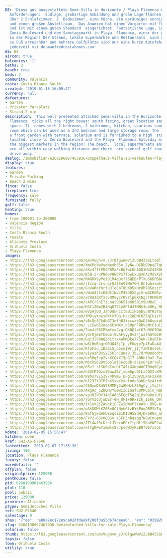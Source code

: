 ```yaml
---
DE: 'Diese gut ausgestattete Semi-Villa in Horizonte / Playa Flamenca erfüllt alle
  Anforderungen:  Südlage, großartige Anbindung und große Lagerflächen. Es verfügt
  über 2 Schlafzimmer, 2  Badezimmer, eine Küche, ein geräumiges sonniges Wohnzimmer
  und einen großen Abstellraum.  Das Anwesen hat einen Vorgarten mit Terrasse, Solarium
  und ist mit einem guten Standard  eingerichtet. Fantastische Lage, in der Nähe von
  Zenia Boulevard und dem Samstagsmarkt in Playa  Flamenca, einer der größten Märkte
  in der Region! Der Strand, lokale Supermärkte und Restaurants  sind alle leicht
  zu Fuß erreichbar und mehrere Golfplätze sind nur eine kurze Autofahrt entfernt.  Termine
  jederzeit mit de.manfredcostahomes.com'
ES: ES
aircon: true
balconies: '1'
baths: 2
beach: true
beds: 2
community: Valencia
costa: Costa Blanca South
created: '2019-01-18 16:09:47'
currency: null
defeatures:
- Garten
- Privater Parkplatz
- Strand 2 min
description: 'This well presented attached semi-villa in the Horizonte area of Playa
  Flamenca  ticks all the right boxes: south facing, great location and large storage
  space. It  comes with 2 bedrooms, 2 bathrooms, kitchen, spacious sunny living room,  additional
  room which can be used as a 3rd bedroom and large storage room. The  property has
  a front garden with terrace, solarium and is furnished to a high  standard. Fantastically
  located, close to Zenia Boulevard and the Playa  Flamenca Saturday market, one of
  the biggest markets in the region! The beach,  local supermarkets and restaurants
  are all within easy walking distance and there  are several golf courses a short
  drive away.'
deslug: /immobilien/6268190967463936-Doppelhaus-Villa-zu-verkaufen-Playa-Flamenca/
display: true
features:
- Garden
- Private Parking
- Beach 2 mins
finca: false
fireplace: true
frequency: sale
furnished: fully
golf: false
heating: true
homes:
- from 100001 to 200000
- Valencia Region
- Villa
- Costa Blanca South
- resale
- Alicante Province
- Orihuela Costa
- Playa Flamenca
images:
- https://lh3.googleusercontent.com/qXvVughvm_zJrBlgwWwV1ZubB43SSLto8l78I08OsX8Rn1w-pHOFN5V3fGuCH-MkEO4WpTPpwLQwPxxxuKc=w640-rj-e30-l100
- https://lh3.googleusercontent.com/XmXPcVwVyoNeyhB5m_2yNw-OCDbD9paETq6IgVstNUK2NBmWH-R_9b0IzQqrCbr-FhbZr2k23yr6cF4OMQJf=w640-rj-e30-l100
- https://lh3.googleusercontent.com/dXv4f1lPUCPBMaFcBq7wL0n1bQ1N4Z44ROKjfJKfjsxvcLDnFnqf-7c5H_15XnSH3Bda64DKG04kPml_eJVX=w640-rj-e30-l100
- https://lh3.googleusercontent.com/B5B-zruPN0aVHNDPxTTpwkxugvPAiMdVX2Dqws8EDbLf-fckfsiz82MAiyCkguQpeWG3yu7R-MGL51R5JKY=w640-rj-e30-l100
- https://lh3.googleusercontent.com/MANDX9yPei91M4eDxfl6QEBcPTXuSbDPB8AT-C62l4p65YN2xfcJ72DRDY7eQeNgf0sSZ6kWIVuGiaQbvcNnVQ=w640-rj-e30-l100
- https://lh3.googleusercontent.com/lIvcq-2Ls-grUZ1En9tMA70H_DC1whzxwSseAb6ikT0_3txg1p_mGiEem06dhMAnQi9LLWK5dLRFAw_Sa7gh6A=w640-rj-e30-l100
- https://lh3.googleusercontent.com/GnVARofmrfu3TeBbT6UXDSkHrOM7OSdzjY5hewaylGgTYVwvCYogoLPPIaMw0xDvkR9zCywA8BSmXYnI8S4=w640-rj-e30-l100
- https://lh3.googleusercontent.com/cWa64llvE8UtIWvLP45DDXSgi5rmGCM6RvfNZhQFiSrpsxT9knB9nElvF0vMFl8U48nhlf4ebEFnnAwzg_w=w640-rj-e30-l100
- https://lh3.googleusercontent.com/xCRA3ZRfxcvQMeycrKVrlpBXsNgJTRUMEOO5rhtlBW5sk4LjyEg4xjEL5eSJAm3OhaVnKyHb1iTTm7gZS1Am=w640-rj-e30-l100
- https://lh3.googleusercontent.com/cAPCrSnETiLnat906SIoKU591m9UdOoC_-JJT852nQitKVVodSk_ZNdlN9WLFipqvzL28hJJLWcIoI2WPdHb=w640-rj-e30-l100
- https://lh3.googleusercontent.com/H3IiZ6m2RJNqUT9Cy8PldJfNNC4o4UHy_MFiG7Rrpt-omVcd7nXqgT71KuzDzTHIvn75QORDvAamje7FbzH__A=w640-rj-e30-l100
- https://lh3.googleusercontent.com/wVp9jUQ_JahDdwnCxtE0IiH5bDyuNYR2TagdXp2u1SgTOOut3mTFzhVc6i-kXilrxBCAvTmOmIJOLa5_QtAqpg=w640-rj-e30-l100
- https://lh3.googleusercontent.com/fMBjyYoesPKtXTOg-bzc2WDNCUZlqCUizYCs-jwfss1OKLAjCqlrKBrSchL-mZnCdfyxA_OoagcfF-9XUrqn=w640-rj-e30-l100
- https://lh3.googleusercontent.com/vBiQcSCkdhGT3efh83isrwxkQwD3b8vpzobEHPRIRo2kIfsiDjv88f8rOFVONGHSK3Fs8NkcU4hljtpzJmsD=w640-rj-e30-l100
- https://lh3.googleusercontent.com/_LzSwd5ZnqeKFxMXv_oSMpnFRhVgNtFtUIZkwW80J7e2fT5pCjVuJb3pDAzzeFrJ7HhgSw1vrqSESazRCtLe=w640-rj-e30-l100
- https://lh3.googleusercontent.com/7nm4t98IPkmfyxJzgrQK0GlafK7n9VO7DWejkMpxoyRjkL9du-sGYXQg2WTtBTJndvOFbL3hjjgGgdFggmyO7w=w640-rj-e30-l100
- https://lh3.googleusercontent.com/yGrRjmEYkSGo-0vAFyyyUv24jwalhAYGb95Z_7fObcg4K2tJyDPeJEIoGsaJ5dnhxUYLoOYSl8zfb4X2K_M=w640-rj-e30-l100
- https://lh3.googleusercontent.com/Gqj3l99WQZdittx4uhMDke773eR-CByRlbvdRYlweEfJqTYjrJGZpDwbKzgverfsDrMPklQMYB4vwdfuqoo=w640-rj-e30-l100
- https://lh3.googleusercontent.com/w8LRnBngrQ0UO43jIp_zFGwje7p4EaDaAUfoSNtOL906Z18CLJP_FPlGeQAy1luY2nBah-c7M8xkEdzc6mg=w640-rj-e30-l100
- https://lh3.googleusercontent.com/RfpFzu_zD3ai5_p5smjWr_jIjYzHt8ssetIvwqfDm0-_SjCbXCWMub8poSUvPweLAR5aTvtoeYV8WE0LwrG4VQ=w640-rj-e30-l100
- https://lh3.googleusercontent.com/yiyashBKS2E5KlnCaKs8_3bL7drW9OdcdYQ-2-KEySy3N_rsIW-a3dFQIeXXLP_dIIqHuCnTqnXFA4WPyY0=w640-rj-e30-l100
- https://lh3.googleusercontent.com/ur50qfep2vsXCQ4X15pG17_k0Rnt3u2-Zwoj5dsPHd7Bxi-0eTxlubkxFa9Pm7A5MHmTN4NUEh3YzfS2pkoqnw=w640-rj-e30-l100
- https://lh3.googleusercontent.com/MochS6u8V5GolWj5Gc0db-ocEv6nERr78l9Lt77kmUQ41HynQStkLlW6iuyi1EAS_olrvI-AVTrXT9YEKCx7kA=w640-rj-e30-l100
- https://lh3.googleusercontent.com/85ef_rlSUFdCvcUfTAJiXXKbWHGT9hqRCyn72yZxmiGsley_zIO60z2tz5fvKpNPbo2S7XnvDDBudlYaeVk=w640-rj-e30-l100
- https://lh3.googleusercontent.com/h3OCP2GzsYDuwJB7_sLmSpuO1LxJD2IrkMnELgivq61FkC0OLd5kM4amFPxIz6_8W-Lyg_Td18lmWDwtcaI=w640-rj-e30-l100
- https://lh3.googleusercontent.com/89bs7VL52y74bVmS_BFgl2vOy3LXnFz2kHaBNUSMUb05ZwlnOzJgd2YZfSxhH0j1Axrn7zsdFej5MFbFCic=w640-rj-e30-l100
- https://lh3.googleusercontent.com/hl23IY97PJhXSxxYxxcfo8a8u0Dn3z4irdv7WBG2M1OiSwB-zAGXB_Vaa7i45vGZaiMiZ5Wr_iVkdJ9LBuT2FQ=w640-rj-e30-l100
- https://lh3.googleusercontent.com/C6NxnD8d578MMMj2w8HHzLZ59gCy_iYqftGS0DiSX9ZIK1cDxH10enUm6TR0f-lGJ4IAIpAjTofukTfev24=w640-rj-e30-l100
- https://lh3.googleusercontent.com/Akg9c_5ZbQHvYumwiZC1nafcUMMCpln_HQEvwfTuJ3lrRFaalEa-xtCg8ez1kkLXo1idVFdelrlFdf4j6KK_=w640-rj-e30-l100
- https://lh3.googleusercontent.com/vpuBIvDY3AgIA6q6FQgT5g2q1UxDw8gsuFpfvUMX6dDi5zuyKsjESWsQyBtpAfsx8pz8fS7qL1SGdoFjC4g=w640-rj-e30-l100
- https://lh3.googleusercontent.com/jGYV3cUjwDZr-eH_UP1F8Hxszh_ISh6_QVwiGnNC8n3Xt-afnkBFJWyKWwYImNcd9aA1drP7Z9dkKro4N4F4=w640-rj-e30-l100
- https://lh3.googleusercontent.com/zY1yV2jZA9gkiCFZw5pWvPlYpAYu_BRQ-AxVHNn5o8GDUI-2-4XOVEUYhqk-tNJgZY5JKfi-whLTfCirtvo=w640-rj-e30-l100
- https://lh3.googleusercontent.com/w3kDOMLKZ05e0CtNybGfzBYkPAqO8MSkTq_xprg_s9mROSoM9KCbifVWbKAcZEONKCsCsK983H3XGvI3haaF=w640-rj-e30-l100
- https://lh3.googleusercontent.com/85fGjwdekUE5qcZSiKIDH5SdHjDFp80w_ahZQgNpoUbyMqGbjY2XdJnOlNzwCDRwp5dHNbCMEpuRl8CaDjnS=w640-rj-e30-l100
- https://lh3.googleusercontent.com/FXP2-GSrHO0Sv_kSFHZnbqzqq7NBuCnuamWWApA3YaR0d7awJBGTE9IJomqa9tXxrb4ewwF1LxjwVirRu3QFJw=w640-rj-e30-l100
- https://lh3.googleusercontent.com/JTf4wl3rKrslJYciuRCrYtpHll9KaVWEJwZWvULxsRePjtbufZRxIQ9aOWcZ2PKAa99Q2EEiXsU3ALfkXqc=w640-rj-e30-l100
- https://lh3.googleusercontent.com/elYgKFwYxGmlc8rJpvCWJyKLB9fVb7zsoI-M0f38-hC3l38oXhMN3NVN_3VavVEQg_E97Ea__Im63dbl9a8=w640-rj-e30-l100
kdate: '2019-02-05 15:56:47'
kitchen: open
kref: SH2-AG-P7646
lastedited: '2019-02-07 17:35:38'
living: 150
location: Playa Flamenca
luxury: false
moredetails: ''
offplan: false
originalprice: 129000
penthouse: false
pid: 6268190967463936
plot: 110
pool: public
price: 129000
province: Alicante
ptype: Semidetached Villa
ref: SH2-P7646
salestage: 0
shas: '{"de": "e88a2ec172e9ca02dfdae9f200f3a55d67adeea6", "en": "93092b4f3735c79b16f0f123fa27a20da1823d7f"}'
slug: 6268190967463936-Semidetached-Villa-for-sale-Playa-Flamenca/
solarium: false
thumb: https://lh3.googleusercontent.com/qXvVughvm_zJrBlgwWwV1ZubB43SSLto8l78I08OsX8Rn1w-pHOFN5V3fGuCH-MkEO4WpTPpwLQwPxxxuKc=w400-h240-n-rj-e30-l100
topsix: false
town: Orihuela Costa
utility: true
---
```

